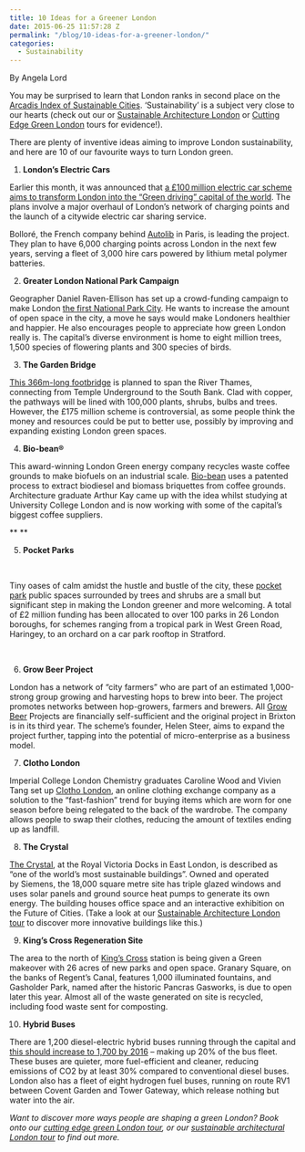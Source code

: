 ```yaml
---
title: 10 Ideas for a Greener London
date: 2015-06-25 11:57:28 Z
permalink: "/blog/10-ideas-for-a-greener-london/"
categories:
  - Sustainability
---
```


By Angela Lord

You may be surprised to learn that London ranks in second place on the [Arcadis Index of Sustainable Cities](http://www.sustainablecitiesindex.com/). ‘Sustainability’ is a subject very close to our hearts (check out our or [Sustainable Architecture London](/london/educational-tours/sustainable-london-architecture-tour/#sustainable-architecture) or [Cutting Edge Green London](/london/educational-tours/sustainable-london-architecture-tour/#cutting-edge-green-tour) tours for evidence!).

There are plenty of inventive ideas aiming to improve London sustainability, and here are 10 of our favourite ways to turn London green.

  1.  **London’s Electric Cars**

Earlier this month, it was announced that [a £100 million electric car scheme aims to transform London into the “Green driving” capital of the world](http://www.standard.co.uk/news/london/electric-car-sharing-service-to-revolutionise-travel-in-the-capital-and-clean-up-the-toxic-air-10309809.html). The plans involve a major overhaul of London’s network of charging points and the launch of a citywide electric car sharing service.

Bolloré, the French company behind [Autolib](https://www.autolib.eu/en/) in Paris, is leading the project. They plan to have 6,000 charging points across London in the next few years, serving a fleet of 3,000 hire cars powered by lithium metal polymer batteries.

<ol start="2">
  <li>
    <strong> Greater London National Park Campaign</strong>
  </li>
</ol>

Geographer Daniel Raven-Ellison has set up a crowd-funding campaign to make London [the first National Park City](https://www.greaterlondonnationalpark.org.uk). He wants to increase the amount of open space in the city, a move he says would make Londoners healthier and happier. He also encourages people to appreciate how green London really is. The capital’s diverse environment is home to eight million trees, 1,500 species of flowering plants and 300 species of birds.

<ol start="3">
  <li>
    <strong>The Garden Bridge </strong>
  </li>
</ol>

[This 366m-long footbridge](https://www.gardenbridge.london/) is planned to span the River Thames, connecting from Temple Underground to the South Bank. Clad with copper, the pathways will be lined with 100,000 plants, shrubs, bulbs and trees. However, the £175 million scheme is controversial, as some people think the money and resources could be put to better use, possibly by improving and expanding existing London green spaces.

<ol start="4">
  <li>
    <strong> Bio-bean® </strong>
  </li>
</ol>

This award-winning London Green energy company recycles waste coffee grounds to make biofuels on an industrial scale. [Bio-bean](http://www.bio-bean.com) uses a patented process to extract biodiesel and biomass briquettes from coffee grounds. Architecture graduate Arthur Kay came up with the idea whilst studying at University College London and is now working with some of the capital’s biggest coffee suppliers.

** **

<ol start="5">
  <li>
    <strong> Pocket Parks </strong>
  </li>
</ol>

&nbsp;

Tiny oases of calm amidst the hustle and bustle of the city, these [pocket park](https://www.london.gov.uk/priorities/environment/greening-london/improving-londons-parks-green-spaces/pocket-parks/pocket-park-projects) public spaces surrounded by trees and shrubs are a small but significant step in making the London greener and more welcoming. A total of £2 million funding has been allocated to over 100 parks in 26 London boroughs, for schemes ranging from a tropical park in West Green Road, Haringey, to an orchard on a car park rooftop in Stratford.

&nbsp;

<ol start="6">
  <li>
    <strong>Grow Beer Project </strong>
  </li>
</ol>

London has a network of “city farmers” who are part of an estimated 1,000-strong group growing and harvesting hops to brew into beer. The project promotes networks between hop-growers, farmers and brewers. All [Grow Beer](http://www.growbeer.city-farmers.co.uk) Projects are financially self-sufficient and the original project in Brixton is in its third year. The scheme’s founder, Helen Steer, aims to expand the project further, tapping into the potential of micro-enterprise as a business model.

<ol start="7">
  <li>
    <strong> Clotho London </strong>
  </li>
</ol>

Imperial College London Chemistry graduates Caroline Wood and Vivien Tang set up [Clotho London](http://www.clotholondon.co.uk/), an online clothing exchange company as a solution to the “fast-fashion” trend for buying items which are worn for one season before being relegated to the back of the wardrobe. The company allows people to swap their clothes, reducing the amount of textiles ending up as landfill.

<ol start="8">
  <li>
    <strong> The Crystal</strong>
  </li>
</ol>

[The Crystal](http://www.thecrystal.org/), at the Royal Victoria Docks in East London, is described as “one of the world’s most sustainable buildings”. Owned and operated by Siemens, the 18,000 square metre site has triple glazed windows and uses solar panels and ground source heat pumps to generate its own energy. The building houses office space and an interactive exhibition on the Future of Cities. (Take a look at our [Sustainable Architecture London tour](/london/educational-tours/sustainable-london-architecture-tour/#sustainable-architecture) to discover more innovative buildings like this.)

<ol start="9">
  <li>
    <strong> King’s Cross Regeneration Site</strong>
  </li>
</ol>

The area to the north of [King’s Cross](http://www.kingscross.co.uk/) station is being given a Green makeover with 26 acres of new parks and open space. Granary Square, on the banks of Regent’s Canal, features 1,000 illuminated fountains, and Gasholder Park, named after the historic Pancras Gasworks, is due to open later this year. Almost all of the waste generated on site is recycled, including food waste sent for composting.

<ol start="10">
  <li>
    <strong> Hybrid Buses </strong>
  </li>
</ol>

There are 1,200 diesel-electric hybrid buses running through the capital and [this should increase to 1,700 by 2016](https://www.tfl.gov.uk/campaign/bus-investment) – making up 20% of the bus fleet. These buses are quieter, more fuel-efficient and cleaner, reducing emissions of CO2 by at least 30% compared to conventional diesel buses. London also has a fleet of eight hydrogen fuel buses, running on route RV1 between Covent Garden and Tower Gateway, which release nothing but water into the air.

_Want to discover more ways people are shaping a green London? Book onto our_ [_cutting edge green London tour_](/london/educational-tours/sustainable-london-architecture-tour/#cutting-edge-green-tour)_, or our_ [_sustainable architectural London tour_](/london/educational-tours/sustainable-london-architecture-tour/#sustainable-architecture) _to find out more._
